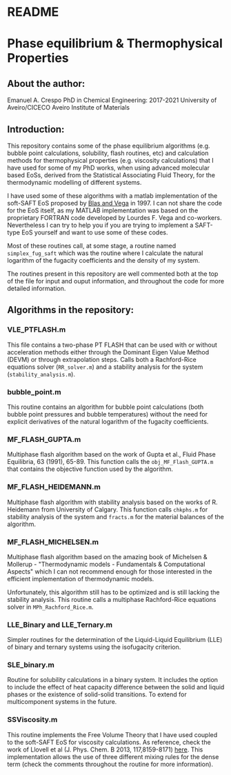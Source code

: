 # README

# Phase equilibrium & Thermophysical Properties

## About the author:

Emanuel A. Crespo
PhD in Chemical Engineering: 2017-2021
University of Aveiro/CICECO Aveiro Institute of Materials

## Introduction:

This repository contains some of the phase equilibrium algorithms (e.g. bubble point calculations, solubility, flash routines, etc) and calculation methods for thermophysical properties (e.g. viscosity calculations) that I have used for some of my PhD works, when using advanced molecular based EoSs, derived from the Statistical Associating Fluid Theory, for the thermodynamic modelling of different systems.

I have used some of these algorithms with a matlab implementation of the soft-SAFT EoS proposed by [Blas and Vega](https://doi.org/10.1080/002689797170707) in 1997. I can not share the code for the EoS itself, as my MATLAB implementation was based on the proprietary FORTRAN code developed by Lourdes F. Vega and co-workers. Nevertheless I can try to help you if you are trying to implement a SAFT-type EoS yourself and want to use some of these codes.

Most of these routines call, at some stage, a routine named `simplex_fug_saft` which was the routine where I calculate the natural logarithm of the fugacity coefficients and the density of my system.

The routines present in this repository are well commented both at the top of the file for input and ouput information, and throughout the code for more detailed information.

## Algorithms in the repository:

### VLE_PTFLASH.m

This file contains a two-phase PT FLASH that can be used with or without acceleration methods either through the Dominant Eigen Value Method (DEVM) or through extrapolation steps. Calls both a Rachford-Rice equations solver (`RR_solver.m`) and a stability analysis for the system (`stability_analysis.m`).

### bubble_point.m

This routine contains an algorithm for bubble point calculations (both bubble point pressures and bubble temperatures) without the need for explicit derivatives of the natural logarithm of the fugacity coefficients.

### MF_FLASH_GUPTA.m

Multiphase flash algorithm based on the work of Gupta et al., Fluid Phase Equilibria, 63 (1991), 65-89. This function calls the `obj_MF_Flash_GUPTA.m` that contains the objective function used by the algorithm.

### MF_FLASH_HEIDEMANN.m

Multiphase flash algorithm with stability analysis based on the works of R. Heidemann from University of Calgary. This function calls `chkphs.m` for stability analysis of the system and `fracts.m` for the material balances of the algorithm.

### MF_FLASH_MICHELSEN.m

Multiphase flash algorithm based on the amazing book of Michelsen & Mollerup - "Thermodynamic models - Fundamentals & Computational Aspects" which I can not recommend enough for those interested in the efficient implementation of thermodynamic models.

Unfortunately, this algorithm still has to be optimized and is still lacking the stability analysis. This routine calls a multiphase Rachford-Rice equations solver in `MPh_Rachford_Rice.m`.

### LLE_Binary and LLE_Ternary.m

Simpler routines for the determination of the Liquid-Liquid Equilibrium (LLE) of binary and ternary systems using the isofugacity criterion.

### SLE_binary.m

Routine for solubility calculations in a binary system. It includes the option to include the effect of heat capacity difference between the solid and liquid phases or the existence of solid-solid transitions. To extend for multicomponent systems in the future.

### SSViscosity.m

This routine implements the Free Volume Theory that I have used coupled to the soft-SAFT EoS for viscosity calculations. As reference, check the work of Llovell et al (J. Phys. Chem. B 2013, 117,8159-8171) [here](https://pubs.acs.org/doi/abs/10.1021/jp401307t). This implementation allows the use of three different mixing rules for the dense term (check the comments throughout the routine for more information).
